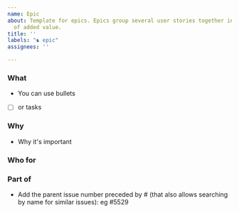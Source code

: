 ```yaml
---
name: Epic
about: Template for epics. Epics group several user stories together into a main piece
  of added value.
title: ''
labels: "♞ epic"
assignees: ''

---
```


### What
- You can use bullets
- [ ] or tasks
### Why
- Why it's important


### Who for

### Part of
- Add the parent issue number preceded by # (that also allows searching by name for similar issues): eg #5529
